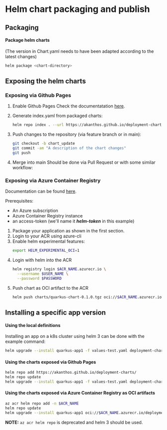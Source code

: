 # Helm chart packaging and publish

## Packaging 

#### Package helm charts

(The version in Chart.yaml needs to have been adapted according to the latest changes)
```bash 
helm package <chart-directory>
```

## Exposing the helm charts


### Exposing via Github Pages

1. Enable Github Pages 
Check the documentatation [here](https://docs.github.com/en/pages/quickstart).

2. Generate index.yaml from packaged charts:
    ```bash 
    helm repo index . --url https://akanthos.github.io/deployment-charts/
    ```

3. Push changes to the repository (via feature branch or in main):
    ```bash 
    git checkout -b chart_update
    git commit -am "A description of the chart changes"
    git push
    ```

4. Merge into main
Should be done via Pull Request or with some similar workflow:

### Exposing via Azure Container Registry

Documentation can be found [here](https://docs.microsoft.com/en-us/azure/container-registry/container-registry-helm-repos).

Prerequisites:
* An Azure subscription
* Azure Container Registry instance
* an access-token (we'll name it ***helm-token*** in this example)


1. Package your application as shown in the first section.
2. Login to your ACR using azure-cli
3. Enable helm experimental features:
    ```bash
    export HELM_EXPERIMENTAL_OCI=1
    ```
4. Login with helm into the ACR
    ```bash
    helm registry login $ACR_NAME.azurecr.io \
      --username $USER_NAME \
      --password $PASSWORD
    ```
5. Push chart as OCI artifact to the ACR
    ```bash
    helm push charts/quarkus-chart-0.1.0.tgz oci://$ACR_NAME.azurecr.io/deployment-charts
    ```
## Installing a specific app version

#### Using the local definitions

Installing an app on a k8s cluster using helm 3 can be done with the example command: 
```bash 
helm upgrade --install quarkus-app1 -f values-test.yaml deployment-charts/quarkus-chart --version 0.2.0
```

#### Using the charts exposed via Github Pages

```bash 
helm repo add https://akanthos.github.io/deployment-charts/
helm repo update
helm upgrade --install quarkus-app1 -f values-test.yaml deployment-charts/quarkus-chart --version 0.2.0
```

#### Using the charts exposed via Azure Container Registry as OCI artifacts

```bash 
az acr helm repo add -n $ACR_NAME
helm repo update
helm upgrade --install quarkus-app1 oci://$ACR_NAME.azurecr.io/deployment-charts/quarkus-chart --version 0.2.0
```

**NOTE:** `az acr helm repo` is deprecated and helm 3 should be used.
